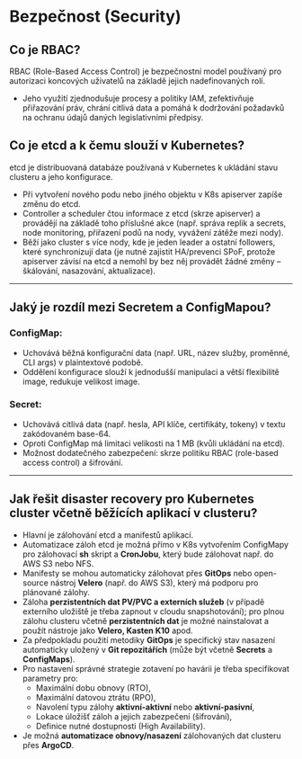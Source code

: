 # Bezpečnost (Security)

## Co je RBAC?  
RBAC (Role-Based Access Control) je bezpečnostní model používaný pro autorizaci koncových uživatelů na základě jejich nadefinovaných rolí.  
- Jeho využití zjednodušuje procesy a politiky IAM, zefektivňuje přiřazování práv, chrání citlivá data a pomáhá k dodržování požadavků na ochranu údajů daných legislativními předpisy.  

## Co je etcd a k čemu slouží v Kubernetes?  
etcd je distribuovaná databáze používaná v Kubernetes k ukládání stavu clusteru a jeho konfigurace.  
- Při vytvoření nového podu nebo jiného objektu v K8s apiserver zapíše změnu do etcd.  
- Controller a scheduler čtou informace z etcd (skrze apiserver) a provádějí na základě toho příslušné akce (např. správa replik a secrets, node monitoring, přiřazení podů na nody, vyvážení zátěže mezi nody).  
- Běží jako cluster s více nody, kde je jeden leader a ostatní followers, které synchronizují data (je nutné zajistit HA/prevenci SPoF, protože apiserver závísí na etcd a nemohl by bez něj provádět žádné změny – škálování, nasazování, aktualizace).  

---

## Jaký je rozdíl mezi Secretem a ConfigMapou?  
### **ConfigMap:**  
- Uchovává běžná konfigurační data (např. URL, název služby, proměnné, CLI args) v plaintextové podobě.  
- Oddělení konfigurace slouží k jednodušší manipulaci a větší flexibilitě image, redukuje velikost image.  

### **Secret:**  
- Uchovává citlivá data (např. hesla, API klíče, certifikáty, tokeny) v textu zakódovaném base-64.  
- Oproti ConfigMap má limitaci velikosti na 1 MB (kvůli ukládání na etcd).  
- Možnost dodatečného zabezpečení: skrze politiku RBAC (role-based access control) a šifrování.  

---

## Jak řešit disaster recovery pro Kubernetes cluster včetně běžících aplikací v clusteru?  
- Hlavní je zálohování etcd a manifestů aplikací.  
- Automatizace záloh etcd je možná přímo v K8s vytvořením ConfigMapy pro zálohovací **sh** skript a **CronJobu**, který bude zálohovat např. do AWS S3 nebo NFS.  
- Manifesty se mohou automaticky zálohovat přes **GitOps** nebo open-source nástroj **Velero** (např. do AWS S3), který má podporu pro plánované zálohy.  
- Záloha **perzistentních dat PV/PVC a externích služeb** (v případě externího uložiště je třeba zapnout v cloudu snapshotování); pro plnou zálohu clusteru včetně **perzistentních dat** je možné nainstalovat a použít nástroje jako **Velero, Kasten K10** apod.  
- Za předpokladu použití metodiky **GitOps** je specifický stav nasazení automaticky uložený v **Git repozitářích** (může být včetně **Secrets** a **ConfigMaps**).  
- Pro nastavení správné strategie zotavení po havárii je třeba specifikovat parametry pro:  
  - Maximální dobu obnovy (RTO),  
  - Maximální datovou ztrátu (RPO),  
  - Navolení typu zálohy **aktivní-aktivní** nebo **aktivní-pasivní**,  
  - Lokace úložišť záloh a jejich zabezpečení (šifrování),  
  - Definice nutné dostupnosti (High Availability).  
- Je možná **automatizace obnovy/nasazení** zálohovaných dat clusteru přes **ArgoCD**.